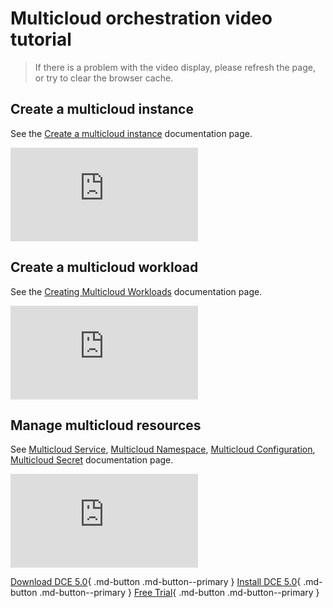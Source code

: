 # Multicloud orchestration video tutorial

> If there is a problem with the video display, please refresh the page, or try to clear the browser cache.

## Create a multicloud instance

See the [Create a multicloud instance](../kairship/instance/add.md) documentation page.

<div class="responsive-video-container">
<iframe src="https://harbor-test2.cn-sh2.ufileos.com/docs/videos/kairship-instance.mp4" scrolling="no" border="0" frameborder="no" framespacing="0 " allowfullscreen="true"> </iframe>
</div>

## Create a multicloud workload

See the [Creating Multicloud Workloads](../kairship/workload/deployment.md) documentation page.

<div class="responsive-video-container">
<iframe src="https://harbor-test2.cn-sh2.ufileos.com/docs/videos/workloads.mp4" scrolling="no" border="0" frameborder="no" framespacing="0" allowfullscreen ="true"> </iframe>
</div>

## Manage multicloud resources

See [Multicloud Service](../kairship/resource/service.md), [Multicloud Namespace](../kairship/resource/ns.md), [Multicloud Configuration](../kairship/resource/configmap.md), [Multicloud Secret](../kairship/resource/secret.md) documentation page.

<div class="responsive-video-container">
<iframe src="https://harbor-test2.cn-sh2.ufileos.com/docs/videos/multicloud-resoruces.mp4" scrolling="no" border="0" frameborder="no" framespacing="0 " allowfullscreen="true"> </iframe>
</div>

[Download DCE 5.0](../download/dce5.md){ .md-button .md-button--primary }
[Install DCE 5.0](../install/intro.md){ .md-button .md-button--primary }
[Free Trial](../dce/license0.md){ .md-button .md-button--primary }
